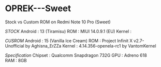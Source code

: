# OPREK---Sweet
Stock vs Custom ROM on Redmi Note 10 Pro (Sweet)

*STOCK*
Android  : 13 (Tiramisu)
ROM      : MIUI 14.0.9.1 (EU)
Kernel   : 

*CUSROM*
Android   : 15 (Vanilla Ice Cream)
ROM       : Project Infinit X v2.7-Unofficial by Aghisna_ErZZa
Kernel    : 4.14.356-openela-rc1 by VantomKernel

*Specification*
Chipset    : Qualcomm Snapdragon 732G
GPU        : Adreno 618
RAM        : 8GB
